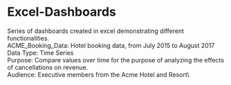 # Excel-Dashboards
Series of dashboards created in excel demonstrating different functionalities.\
ACME_Booking_Data: Hotel booking data, from July 2015 to August 2017\
  Data Type: Time Series\
  Purpose: Compare values over time for the purpose of analyzing the effects of cancellations on revenue. \
  Audience: Executive members from the Acme Hotel and Resort\

